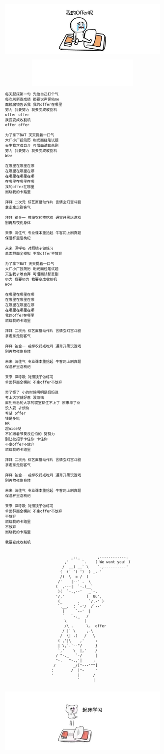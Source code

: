 [![where-is-my-offer](/img/where-is-my-offer.png)](https://doocs.github.io/advanced-java)

<p align="center"><iframe frameborder="no" border="0" marginwidth="0" marginheight="0" width=330 height=86 src="//music.163.com/outchain/player?type=2&id=1321616516&auto=1&height=66"></iframe></p>

```
每天起床第一句 先给自己打个气
每次刷新查成绩 都要说声保佑me
魔镜魔镜告诉我 我的offer在哪里
努力 我要努力 我要变成收割机
offer offer
我要变成收割机
offer offer

为了拿下BAT 天天提着一口气
大厂小厂投简历 刷光面经笔试题
天生我才难自弃 可惜面试都悲剧
努力 我要努力 我要变成收割机
Wow

在哪里在哪里在哪
在哪里在哪里在哪
在哪里在哪里在哪
在哪里在哪里在哪
我的offer在哪里
燃烧我的卡路里

拜拜 二次元 综艺直播动作片 言情玄幻宫斗剧
拿走拿走别客气

拜拜 铂金一 戒掉农药戒吃鸡 通宵开黑玩游戏
别再熬夜伤身体

来来 沉住气 专业课本重拾起 牛客网上刷真题
保温杯里泡枸杞

来来 深呼吸 对照镜子做练习
单面群面全模拟 不拿offer不放弃

为了拿下BAT 天天提着一口气
大厂小厂投简历 刷光面经笔试题
天生我才难自弃 可惜面试都悲剧
努力 我要努力 我要变成收割机
Wow

在哪里在哪里在哪
在哪里在哪里在哪
在哪里在哪里在哪
在哪里在哪里在哪
我的offer在哪里
燃烧我的卡路里

拜拜 二次元 综艺直播动作片 言情玄幻宫斗剧
拿走拿走别客气

拜拜 铂金一 戒掉农药戒吃鸡 通宵开黑玩游戏
别再熬夜伤身体

来来 沉住气 专业课本重拾起 牛客网上刷真题
保温杯里泡枸杞

来来 深呼吸 对照镜子做练习
单面群面全模拟 不拿offer不放弃

奇了怪了 小的时候明明是妈妈说
考上大学就好惹 没烦恼
直到熟悉的大学的寝室都住不上了 原来毕了业
没人要 才烦恼
希望 offer
钱是多哒
HR
超nice哒
不如跟着节奏没在怕的 努努力
别让校招季卡住你 卡住你
不拿offer不放弃
燃烧我的卡路里

拜拜 二次元 综艺直播动作片 言情玄幻宫斗剧
拿走拿走别客气

拜拜 铂金一 戒掉农药戒吃鸡 通宵开黑玩游戏
别再熬夜伤身体

来来 沉住气 专业课本重拾起 牛客网上刷真题
保温杯里泡枸杞

来来 深呼吸 对照镜子做练习
单面群面全模拟 不拿offer不放弃
不放弃
燃烧我的卡路里
不放弃
燃烧我的卡路里

我要变成收割机


                              _.._        ,------------.
                           ,'      `.    ( We want you! )
                          /  __) __` \    `-,----------'
                         (  (`-`(-')  ) _.-'
                         /)  \  = /  (
                        /'    |--' .  \
                       (  ,---|  `-.)__`
                        )(  `-.,--'   _`-.
                       '/,'          (  Uu",
                        (_       ,    `/,-' )
                        `.__,  : `-'/  /`--'
                          |     `--'  |
                          `   `-._   /
                           \        (
                           /\ .      \.  offer
                          / |` \     ,-\
                         /  \| .)   /   \
                        ( ,'|\    ,'     :
                        | \,`.`--"/      }
                        `,'    \  |,'    /
                       / "-._   `-/      |
                       "-.   "-.,'|     ;
                      /        _/["---'""]
                     :        /  |"-     '
                     '           |      /
                                 `      |
       
```

[![get-up-and-study](/img/get-up-and-study.png)](https://doocs.github.io/advanced-java)
                          